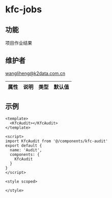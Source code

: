 # kfc-jobs

## 功能
项目作业结果

## 维护者
wangliheng@k2data.com.cn

| 属性        | 说明     | 类型   | 默认值 |
| ----------- | -------- | ------ | ------ |

## 示例
```
<template>
  <KfcAudit></KfcAudit>
</template>

<script>
import KfcAudit from '@/components/kfc-audit'
export default {
  name: 'Audit',
  components: {
    KfcAudit
  }
}
</script>

<style scoped>

</style>



